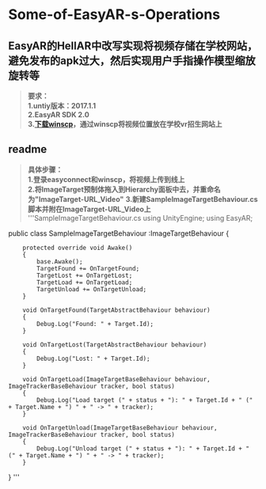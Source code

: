 # Some-of-EasyAR-s-Operations
## EasyAR的HellAR中改写实现将视频存储在学校网站，避免发布的apk过大，然后实现用户手指操作模型缩放旋转等  
>**要求：**  
>**1.untiy版本：2017.1.1**  
>**2.EasyAR SDK 2.0**  
>**3.[下载winscp](https://winscp.net/eng/docs/lang:chs)，通过winscp将视频位置放在学校vr招生网站上**

## readme  
>**具体步骤：**  
>**1.登录easyconnect和winscp，将视频上传到线上**  
>**2.将ImageTarget预制体拖入到Hierarchy面板中去，并重命名为"ImageTarget-URL_Video"**
>**3.新建SampleImageTargetBehaviour.cs脚本并附在ImageTarget-URL_Video上**  
>'''SampleImageTargetBehaviour.cs
>using UnityEngine;
using EasyAR;
 
public class SampleImageTargetBehaviour :ImageTargetBehaviour {
 
        protected override void Awake()
        {
            base.Awake();
            TargetFound += OnTargetFound;
            TargetLost += OnTargetLost;
            TargetLoad += OnTargetLoad;
            TargetUnload += OnTargetUnload;
        }
 
        void OnTargetFound(TargetAbstractBehaviour behaviour)
        {
            Debug.Log("Found: " + Target.Id);
        }
 
        void OnTargetLost(TargetAbstractBehaviour behaviour)
        {
            Debug.Log("Lost: " + Target.Id);
        }
 
        void OnTargetLoad(ImageTargetBaseBehaviour behaviour, ImageTrackerBaseBehaviour tracker, bool status)
        {
            Debug.Log("Load target (" + status + "): " + Target.Id + " (" + Target.Name + ") " + " -> " + tracker);
        }
 
        void OnTargetUnload(ImageTargetBaseBehaviour behaviour, ImageTrackerBaseBehaviour tracker, bool status)
        {
            Debug.Log("Unload target (" + status + "): " + Target.Id + " (" + Target.Name + ") " + " -> " + tracker);
        }
}
'''

